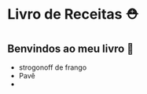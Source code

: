 # Livro de Receitas :rescue_worker_helmet:

## Benvindos ao meu livro :wave:

- strogonoff de frango
- Pavê
- 
